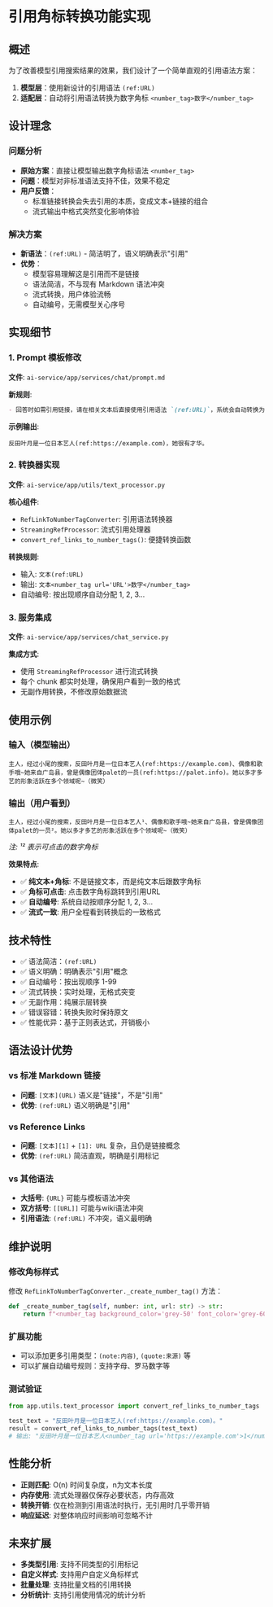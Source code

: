 # 引用角标转换功能实现

## 概述

为了改善模型引用搜索结果的效果，我们设计了一个简单直观的引用语法方案：

1. **模型层**：使用新设计的引用语法 `(ref:URL)`
2. **适配层**：自动将引用语法转换为数字角标 `<number_tag>数字</number_tag>`

## 设计理念

### 问题分析

- **原始方案**：直接让模型输出数字角标语法 `<number_tag>`
- **问题**：模型对非标准语法支持不佳，效果不稳定
- **用户反馈**：
  - 标准链接转换会失去引用的本质，变成文本+链接的组合
  - 流式输出中格式突然变化影响体验

### 解决方案

- **新语法**：`(ref:URL)` - 简洁明了，语义明确表示"引用"
- **优势**：
  - 模型容易理解这是引用而不是链接
  - 语法简洁，不与现有 Markdown 语法冲突
  - 流式转换，用户体验流畅
  - 自动编号，无需模型关心序号

## 实现细节

### 1. Prompt 模板修改

**文件**: `ai-service/app/services/chat/prompt.md`

**新规则**:

```markdown
- 回答时如需引用链接，请在相关文本后直接使用引用语法 `(ref:URL)`，系统会自动转换为数字角标。
```

**示例输出**:

```
反田叶月是一位日本艺人(ref:https://example.com)，她很有才华。
```

### 2. 转换器实现

**文件**: `ai-service/app/utils/text_processor.py`

**核心组件**:

- `RefLinkToNumberTagConverter`: 引用语法转换器
- `StreamingRefProcessor`: 流式引用处理器
- `convert_ref_links_to_number_tags()`: 便捷转换函数

**转换规则**:

- 输入: `文本(ref:URL)`
- 输出: `文本<number_tag url='URL'>数字</number_tag>`
- 自动编号: 按出现顺序自动分配 1, 2, 3...

### 3. 服务集成

**文件**: `ai-service/app/services/chat_service.py`

**集成方式**:

- 使用 `StreamingRefProcessor` 进行流式转换
- 每个 chunk 都实时处理，确保用户看到一致的格式
- 无副作用转换，不修改原始数据流

## 使用示例

### 输入（模型输出）

```
主人，经过小尾的搜索，反田叶月是一位日本艺人(ref:https://example.com)、偶像和歌手哦~她来自广岛县，曾是偶像团体palet的一员(ref:https://palet.info)。她以多才多艺的形象活跃在多个领域呢~（微笑）
```

### 输出（用户看到）

```
主人，经过小尾的搜索，反田叶月是一位日本艺人¹、偶像和歌手哦~她来自广岛县，曾是偶像团体palet的一员²。她以多才多艺的形象活跃在多个领域呢~（微笑）
```

*注: ¹² 表示可点击的数字角标*

**效果特点**:

- ✅ **纯文本+角标**: 不是链接文本，而是纯文本后跟数字角标
- ✅ **角标可点击**: 点击数字角标跳转到引用URL
- ✅ **自动编号**: 系统自动按顺序分配 1, 2, 3...
- ✅ **流式一致**: 用户全程看到转换后的一致格式

## 技术特性

- ✅ 语法简洁：`(ref:URL)`
- ✅ 语义明确：明确表示"引用"概念
- ✅ 自动编号：按出现顺序 1-99
- ✅ 流式转换：实时处理，无格式突变
- ✅ 无副作用：纯展示层转换
- ✅ 错误容错：转换失败时保持原文
- ✅ 性能优异：基于正则表达式，开销极小

## 语法设计优势

### vs 标准 Markdown 链接

- **问题**: `[文本](URL)` 语义是"链接"，不是"引用"
- **优势**: `(ref:URL)` 语义明确是"引用"

### vs Reference Links

- **问题**: `[文本][1]` + `[1]: URL` 复杂，且仍是链接概念
- **优势**: `(ref:URL)` 简洁直观，明确是引用标记

### vs 其他语法

- **大括号**: `{URL}` 可能与模板语法冲突
- **双方括号**: `[[URL]]` 可能与wiki语法冲突  
- **引用语法**: `(ref:URL)` 不冲突，语义最明确

## 维护说明

### 修改角标样式

修改 `RefLinkToNumberTagConverter._create_number_tag()` 方法：

```python
def _create_number_tag(self, number: int, url: str) -> str:
    return f"<number_tag background_color='grey-50' font_color='grey-600' url='{url}'>{number}</number_tag>"
```

### 扩展功能

- 可以添加更多引用类型：`(note:内容)`, `(quote:来源)` 等
- 可以扩展自动编号规则：支持字母、罗马数字等

### 测试验证

```python
from app.utils.text_processor import convert_ref_links_to_number_tags

test_text = "反田叶月是一位日本艺人(ref:https://example.com)。"
result = convert_ref_links_to_number_tags(test_text)
# 输出: "反田叶月是一位日本艺人<number_tag url='https://example.com'>1</number_tag>。"
```

## 性能分析

- **正则匹配**: O(n) 时间复杂度，n为文本长度
- **内存使用**: 流式处理器仅保存必要状态，内存高效
- **转换开销**: 仅在检测到引用语法时执行，无引用时几乎零开销
- **响应延迟**: 对整体响应时间影响可忽略不计

## 未来扩展

- **多类型引用**: 支持不同类型的引用标记
- **自定义样式**: 支持用户自定义角标样式
- **批量处理**: 支持批量文档的引用转换
- **分析统计**: 支持引用使用情况的统计分析
